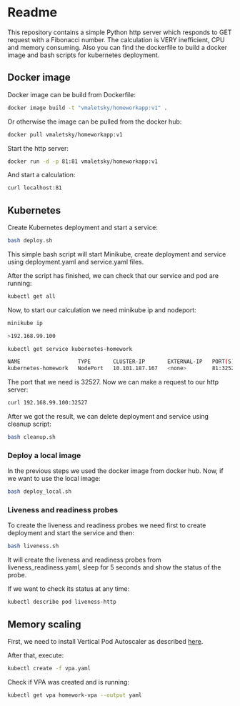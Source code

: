 # Readme

This repository contains a simple Python http server which responds to GET request with a Fibonacci number. 
The calculation is VERY inefficient, CPU and memory consuming. Also you can find the dockerfile to build a docker image and bash scripts for kubernetes deployment.

## Docker image

Docker image can be build from Dockerfile:

```bash
docker image build -t "vmaletsky/homeworkapp:v1" .
```

Or otherwise the image can be pulled from the docker hub:

```bash
docker pull vmaletsky/homeworkapp:v1
```

Start the http server:

```bash
docker run -d -p 81:81 vmaletsky/homeworkapp:v1
```

And start a calculation:

```bash
curl localhost:81
```

## Kubernetes

Create Kubernetes deployment and start a service:

```bash
bash deploy.sh
```

This simple bash script will start Minikube, create deployment and service using 
deployment.yaml and service.yaml files.

After the script has finished, we can check that our service and pod are running:

```bash
kubectl get all
```

Now, to start our calculation we need minikube ip and nodeport:
```bash
minikube ip

>192.168.99.100
```


```bash
kubectl get service kubernetes-homework

NAME                  TYPE       CLUSTER-IP       EXTERNAL-IP   PORT(S)        AGE
kubernetes-homework   NodePort   10.101.187.167   <none>        81:32527/TCP   2m
```

The port that we need is 32527. Now we can make a request to our http server:

```bash
curl 192.168.99.100:32527
```

After we got the result, we can delete deployment and service using cleanup script:

```bash
bash cleanup.sh
```


### Deploy a local image

In the previous steps we used the docker image from docker hub. Now, 
if we want to use the local image:

```bash
bash deploy_local.sh
```

### Liveness and readiness probes

To create the liveness and readiness probes we need first to create deployment 
and start the service and then:

```bash
bash liveness.sh
```

It will create the liveness and readiness probes from liveness_readiness.yaml, sleep for 
5 seconds and show the status of the probe.

If we want to check its status at any time:

```bash
kubectl describe pod liveness-http
```

## Memory scaling

First, we need to install Vertical Pod Autoscaler as described [here](https://github.com/kubernetes/autoscaler/tree/master/vertical-pod-autoscaler#install-command).

After that, execute:

```bash
kubectl create -f vpa.yaml
```

Check if VPA was created and is running:

```bash
kubectl get vpa homework-vpa --output yaml
```